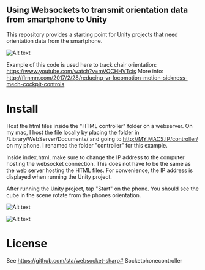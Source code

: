 Using Websockets to transmit orientation data from smartphone to Unity
------------

This repository provides a starting point for Unity projects that need orientation data from the smartphone.

![Alt text](https://static1.squarespace.com/static/5258a733e4b0804fa2549966/58c09ff6c534a59cc485d685/58c0a1e9cd0f68722c8d127b/1489019384744/OUTPUT.gif "Animated GIF of phone controlling vehicle direction")

Example of this code is used here to track chair orientation:
https://www.youtube.com/watch?v=mVOCHHVTcis
More info: http://flrnmrr.com/2017/2/28/reducing-vr-locomotion-motion-sickness-mech-cockpit-controls

Install
=======

Host the html files inside the "HTML controller" folder on a webserver. On my mac, I host the file locally by placing the folder in /Library/WebServer/Documents/ and going to http://MY.MACS.IP/controller/ on my phone. I renamed the folder "controller" for this example.

Inside index.html, make sure to change the IP address to the computer hosting the websocket connection. This does not have to be the same as the web server hosting the HTML files. For convenience, the IP address is displayed when running the Unity project.

After running the Unity project, tap "Start" on the phone. You should see the cube in the scene rotate from the phones orientation.

![Alt text](http://i.imgur.com/Nk0kgnL.png "Screenshot of Unity project running")

![Alt text](https://static1.squarespace.com/static/5258a733e4b0804fa2549966/58c09ff6c534a59cc485d685/58c09ff6db29d6fb17ac445f/1489019031275/IMG_3862.PNG "Screenshot from iPhone sending orientation data over websocket in Safari")

License
=======

See https://github.com/sta/websocket-sharp# Socketphonecontroller
